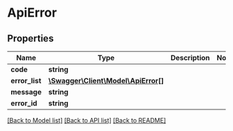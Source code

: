 # ApiError

## Properties
Name | Type | Description | Notes
------------ | ------------- | ------------- | -------------
**code** | **string** |  | 
**error_list** | [**\Swagger\Client\Model\ApiError[]**](ApiError.md) |  | 
**message** | **string** |  | 
**error_id** | **string** |  | 

[[Back to Model list]](../README.md#documentation-for-models) [[Back to API list]](../README.md#documentation-for-api-endpoints) [[Back to README]](../README.md)


